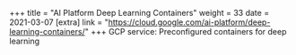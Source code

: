 +++
title = "AI Platform Deep Learning Containers"
weight = 33
date = 2021-03-07
[extra]
link = "https://cloud.google.com/ai-platform/deep-learning-containers/"
+++
GCP service: Preconfigured containers for deep learning

